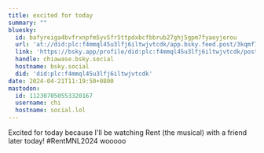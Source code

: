 ```yaml
---
title: excited for today
summary: ""
bluesky:
  id: bafyreiga4bvfrxnpfm5yv5fr5ttpdxbcfbbrub27ghj5gpm7fyaeyjerou
  url: 'at://did:plc:f4mmql45u3lfj6iltwjvtcdk/app.bsky.feed.post/3kqmf7rifvl2l'
  link: 'https://bsky.app/profile/did:plc:f4mmql45u3lfj6iltwjvtcdk/post/3kqmf7rifvl2l'
  handle: chiawase.bsky.social
  hostname: bsky.social
  did: 'did:plc:f4mmql45u3lfj6iltwjvtcdk'
date: 2024-04-21T11:19:50+0800
mastodon:
  id: 112307050553320167
  username: chi
  hostname: social.lol
---
```


Excited for today because I'll be watching Rent (the musical) with a friend later today! #RentMNL2024 wooooo
